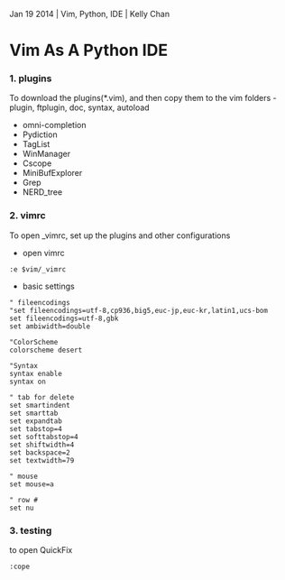 Jan 19 2014 | Vim, Python, IDE | Kelly Chan
# Vim As A Python IDE

### 1. plugins
To download the plugins(*.vim), and then copy them to the vim folders - plugin, ftplugin, doc, syntax, autoload
- omni-completion
- Pydiction
- TagList
- WinManager
- Cscope
- MiniBufExplorer
- Grep
- NERD_tree

### 2. vimrc
To open _vimrc, set up the plugins and other configurations  
- open vimrc  
```
:e $vim/_vimrc 
```
- basic settings  

```
" fileencodings  
"set fileencodings=utf-8,cp936,big5,euc-jp,euc-kr,latin1,ucs-bom  
set fileencodings=utf-8,gbk  
set ambiwidth=double 

"ColorScheme
colorscheme desert

"Syntax
syntax enable
syntax on

" tab for delete  
set smartindent  
set smarttab  
set expandtab  
set tabstop=4  
set softtabstop=4  
set shiftwidth=4  
set backspace=2
set textwidth=79

" mouse 
set mouse=a

" row # 
set nu 

```


### 3. testing

to open QuickFix
```
:cope
```
